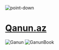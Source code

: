 ![point-down](https://user-images.githubusercontent.com/62444892/142078455-5c664017-6b76-415a-aea3-dd06782f4b92.gif)
# [Qanun.az](https://sabuhi0.github.io/Qanun.az/)
![Ganun](https://user-images.githubusercontent.com/62444892/151712902-015d600b-b3fb-4a13-bfb8-fdf728bb15ba.png)
![GanunBook](https://user-images.githubusercontent.com/62444892/151713223-eb66983a-dbee-4a9a-99e8-c97323a6f28e.png)
